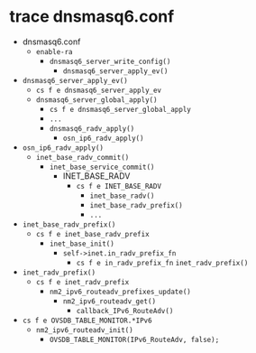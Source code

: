 # trace dnsmasq6.conf
- dnsmasq6.conf 
  - `enable-ra`
    - `dnsmasq6_server_write_config()`
       - `dnsmasq6_server_apply_ev()`
- `dnsmasq6_server_apply_ev()`
  - `cs f e dnsmasq6_server_apply_ev`
  - `dnsmasq6_server_global_apply()`
    - `cs f e dnsmasq6_server_global_apply`
    - `...`
    - `dnsmasq6_radv_apply()`
      - `osn_ip6_radv_apply()`
- `osn_ip6_radv_apply()`
   - `inet_base_radv_commit()`
     - `inet_base_service_commit()` 
       - INET_BASE_RADV
         - `cs f e INET_BASE_RADV`
           - `inet_base_radv()`
           - `inet_base_radv_prefix()`
           - `...`
- `inet_base_radv_prefix()`
  - `cs f e inet_base_radv_prefix`
    - `inet_base_init()`
      - `self->inet.in_radv_prefix_fn`
        - `cs f e in_radv_prefix_fn`
          `inet_radv_prefix()`
- `inet_radv_prefix()`
  - `cs f e inet_radv_prefix`
    - `nm2_ipv6_routeadv_prefixes_update()`
      - `nm2_ipv6_routeadv_get()`
        - `callback_IPv6_RouteAdv()`
- `cs f e OVSDB_TABLE_MONITOR.*IPv6`
  - `nm2_ipv6_routeadv_init()`
    - `OVSDB_TABLE_MONITOR(IPv6_RouteAdv, false);`

